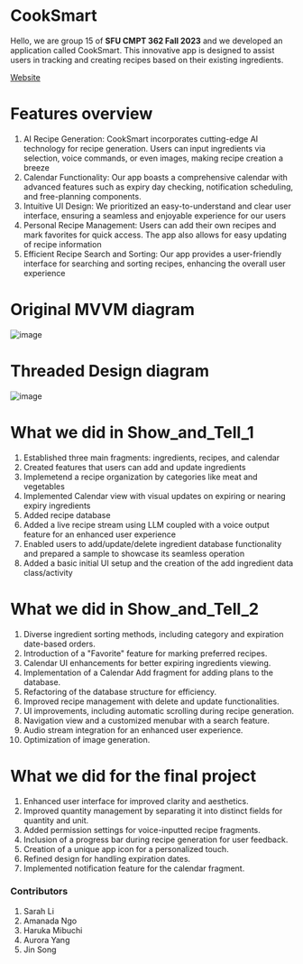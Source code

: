 # CookSmart
Hello, we are group 15 of **SFU CMPT 362 Fall 2023** and we developed an application called CookSmart. This innovative app is designed to assist users in tracking and creating recipes based on their existing ingredients. 

[Website](https://sites.google.com/view/cmpt362cooksmart/home)

# Features overview
1. AI Recipe Generation: CookSmart incorporates cutting-edge AI technology for recipe generation. Users can input ingredients via selection, voice commands, or even images, making recipe creation a breeze 
2. Calendar Functionality: Our app boasts a comprehensive calendar with advanced features such as expiry day checking, notification scheduling, and free-planning components.
3. Intuitive UI Design: We prioritized an easy-to-understand and clear user interface, ensuring a seamless and enjoyable experience for our users 
4. Personal Recipe Management: Users can add their own recipes and mark favorites for quick access. The app also allows for easy updating of recipe information
5. Efficient Recipe Search and Sorting: Our app provides a user-friendly interface for searching and sorting recipes, enhancing the overall user experience

# Original MVVM diagram
![image](https://github.com/Awesomedonut/CookSmart/assets/79778466/dfdd2fe3-c2a7-41f7-93c5-bc147d2a070b)
# Threaded Design diagram
![image](https://github.com/Awesomedonut/CookSmart/assets/79778466/9006966b-4729-443d-8dea-74da48026c5e)

# What we did in Show_and_Tell_1
1. Established three main fragments: ingredients, recipes, and calendar
2. Created features that users can add and update ingredients
3. Implemetend a recipe organization by categories like meat and vegetables
4. Implemented Calendar view with visual updates on expiring or nearing expiry ingredients
5. Added recipe database
6. Added a live recipe stream using LLM coupled with a voice output feature for an enhanced user experience
7. Enabled users to add/update/delete ingredient database functionality and prepared a sample to showcase its seamless operation
8. Added a basic initial UI setup and the creation of the add ingredient data class/activity

# What we did in Show_and_Tell_2
1. Diverse ingredient sorting methods, including category and expiration date-based orders.
2. Introduction of a "Favorite" feature for marking preferred recipes.
3. Calendar UI enhancements for better expiring ingredients viewing.
4. Implementation of a Calendar Add fragment for adding plans to the database.
5. Refactoring of the database structure for efficiency.
6. Improved recipe management with delete and update functionalities.
7. UI improvements, including automatic scrolling during recipe generation.
8. Navigation view and a customized menubar with a search feature.
9. Audio stream integration for an enhanced user experience.
10. Optimization of image generation.

# What we did for the final project
1. Enhanced user interface for improved clarity and aesthetics.
2. Improved quantity management by separating it into distinct fields for quantity and unit.
3. Added permission settings for voice-inputted recipe fragments.
4. Inclusion of a progress bar during recipe generation for user feedback.
5. Creation of a unique app icon for a personalized touch.
6. Refined design for handling expiration dates.
7. Implemented notification feature for the calendar fragment.


###  Contributors
1. Sarah Li
2. Amanada Ngo
3. Haruka Mibuchi
4. Aurora Yang
5. Jin Song
